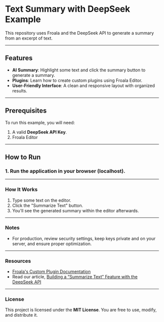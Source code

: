 # Text Summary with DeepSeek Example

This repository uses Froala and the DeepSeek API to generate a summary from an excerpt of text. 

---

## Features

- **AI Summary**: Highlight some text and click the summary button to generate a summary.
- **Plugins**: Learn how to create custom plugins using Froala Editor.
- **User-Friendly Interface**: A clean and responsive layout with organized results.

---

## Prerequisites

To run this example, you will need:

1. A valid **DeepSeek API Key**.
2. Froala Editor

---

## How to Run

### 1. Run the application in your browser (localhost).

---

### How It Works

1. Type some text on the editor.
2. Click the "Summarize Text" button.
3. You'll see the generated summary within the editor afterwards.

---

### Notes

- For production, review security settings, keep keys private and on your server, and ensure proper optimization.

---

### Resources

- [Froala's Custom Plugin Documentation](https://froala.com/wysiwyg-editor/docs/concepts/custom/plugin/)
- Read our article, [Building a “Summarize Text” Feature with the DeepSeek API](https://froala.com/blog/general/building-summarize-text-feature-with-deepseek-api/)

---

### License

This project is licensed under the **MIT License**. You are free to use, modify, and distribute it.
